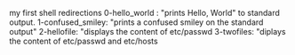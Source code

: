 my first shell redirections
 0-hello_world : "prints Hello, World" to standard output.
 1-confused_smiley: "prints a confused smiley on the standard output"
 2-hellofile: "displays the content of etc/passwd
 3-twofiles: "diplays the content of etc/passwd and etc/hosts
 